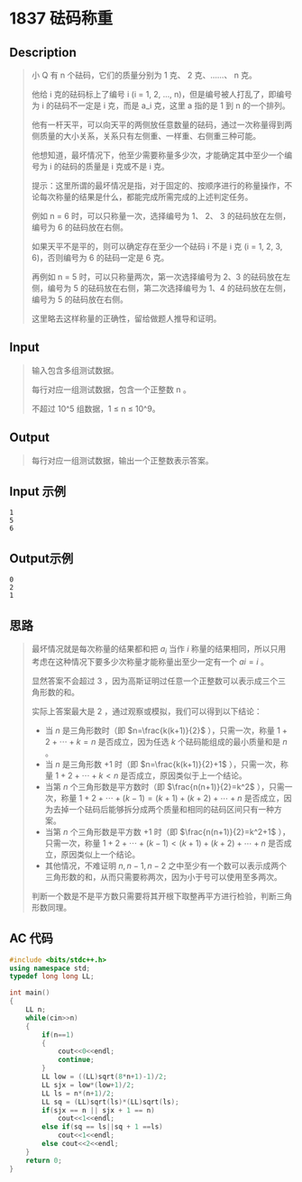 # 1837 砝码称重

## **Description**

> 小 Q 有 n 个砝码，它们的质量分别为 1 克、 2 克、……、 n 克。
>
> 他给 i 克的砝码标上了编号 i (i = 1, 2, ..., n)，但是编号被人打乱了，即编号为 i 的砝码不一定是 i 克，而是 a_i 克，这里 a 指的是 1 到 n 的一个排列。
>
> 他有一杆天平，可以向天平的两侧放任意数量的砝码，通过一次称量得到两侧质量的大小关系，关系只有左侧重、一样重、右侧重三种可能。
>
> 他想知道，最坏情况下，他至少需要称量多少次，才能确定其中至少一个编号为 i 的砝码的质量是 i 克或不是 i 克。
>
> 提示：这里所谓的最坏情况是指，对于固定的、按顺序进行的称量操作，不论每次称量的结果是什么，都能完成所需完成的上述判定任务。
>
> 例如 n = 6 时，可以只称量一次，选择编号为 1、 2、 3 的砝码放在左侧，编号为 6 的砝码放在右侧。
>
> 如果天平不是平的，则可以确定存在至少一个砝码 i 不是 i 克 (i = 1, 2, 3, 6)，否则编号为 6 的砝码一定是 6 克。
>
> 再例如 n = 5 时，可以只称量两次，第一次选择编号为 2、3 的砝码放在左侧，编号为 5 的砝码放在右侧，第二次选择编号为 1、4 的砝码放在左侧，编号为 5 的砝码放在右侧。
>
> 这里略去这样称量的正确性，留给做题人推导和证明。



## **Input**

> 输入包含多组测试数据。
>
> 每行对应一组测试数据，包含一个正整数 n 。
>
> 不超过 10^5 组数据，1 ≤ n ≤ 10^9。



## **Output**

> 每行对应一组测试数据，输出一个正整数表示答案。



## **Input 示例**

    1
    5
    6



## **Output示例**

    0
    2
    1



## **思路**

> 最坏情况就是每次称量的结果都和把 $a_i$ 当作 $i$ 称量的结果相同，所以只用考虑在这种情况下要多少次称量才能称量出至少一定有一个 $ai=i$ 。
>
> 显然答案不会超过 $3$ ，因为高斯证明过任意一个正整数可以表示成三个三角形数的和。
>
> 实际上答案最大是 $2$ ，通过观察或模拟，我们可以得到以下结论：
>
> - 当 $n$ 是三角形数时（即 $n=\frac{k(k+1)}{2}$ ），只需一次，称量 $1+2+⋯+k=n$ 是否成立，因为任选 $k$ 个砝码能组成的最小质量和是 $n$ 。
> - 当 $n$ 是三角形数 $+1$ 时（即 $n=\frac{k(k+1)}{2}+1$ ），只需一次，称量 $1+2+⋯+k<n$ 是否成立，原因类似于上一个结论。
> - 当第 $n$ 个三角形数是平方数时（即 $\frac{n(n+1)}{2}=k^2$ ），只需一次，称量 $1+2+⋯+(k−1)=(k+1)+(k+2)+⋯+n$ 是否成立，因为去掉一个砝码后能够拆分成两个质量和相同的砝码区间只有一种方案。
> - 当第 $n$ 个三角形数是平方数 $+1$ 时（即 $\frac{n(n+1)}{2}=k^2+1$ ），只需一次，称量 $1+2+⋯+(k−1)<(k+1)+(k+2)+⋯+n$ 是否成立，原因类似上一个结论。
> - 其他情况，不难证明 $n,n−1,n−2$ 之中至少有一个数可以表示成两个三角形数的和，从而只需要称两次，因为小于号可以使用至多两次。
>
> 判断一个数是不是平方数只需要将其开根下取整再平方进行检验，判断三角形数同理。



## **AC 代码**

```cpp
#include <bits/stdc++.h>
using namespace std;
typedef long long LL;

int main()
{
    LL n;
    while(cin>>n)
    {
        if(n==1)
        {
            cout<<0<<endl;
            continue;
        }
        LL low = ((LL)sqrt(8*n+1)-1)/2;
        LL sjx = low*(low+1)/2;
        LL ls = n*(n+1)/2;
        LL sq = (LL)sqrt(ls)*(LL)sqrt(ls);
        if(sjx == n || sjx + 1 == n)
            cout<<1<<endl;
        else if(sq == ls||sq + 1 ==ls)
            cout<<1<<endl;
        else cout<<2<<endl;
    }
    return 0;
}
```

